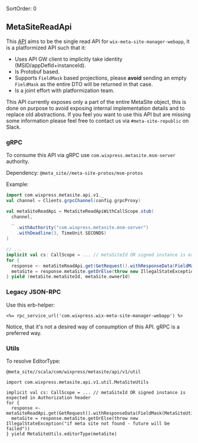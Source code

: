 SortOrder: 0
## MetaSiteReadApi

This [API](https://github.com/wix-private/meta-site/blob/master/meta-site-protos/msm-protos/src/main/proto/com/wixpress/metasite/api/v1/meta_site_api.proto) aims to be the single read API for `wix-meta-site-manager-webapp`, it is a platformized API such that it:

* Uses API GW client to implicitly take identity (MSID/appDefId+instanceId).
* Is Protobuf based.
* Supports `FieldMask` based projections, please **avoid** sending an empty `FieldMask` as the entire DTO will be returned in that case.
* Is a joint effort with platformization team.

This API currently exposes only a part of the entire MetaSite object, this is done on purpose to avoid exposing internal implementation details and to replace old abstractions. If you feel you want to use this API but are missing some information please feel free to contact us via `#meta-site-republic` on Slack.

### gRPC

To consume this API via gRPC use `com.wixpress.metasite.msm-server` authority.

Dependency: `@meta_site//meta-site-protos/msm-protos`

Example:

```scala
import com.wixpress.metasite.api.v1._
val channel = Clients.grpcChannel(config.grpcProxy)

val metaSiteReadApi = MetaSiteReadApiWithCallScope.stub(
  channel,
  _
    .withAuthority("com.wixpress.metasite.msm-server")
    .withDeadline(3, TimeUnit.SECONDS)
)

// ...
implicit val cs: CallScope = ... // metaSiteId OR signed instance is expected in Authorization header
for {
  response <- metaSiteReadApi.get(GetRequest().withResponseData(FieldMask(Seq("metaSiteId", "ownerId"))))
  metaSite = response.metaSite.getOrElse(throw new IllegalStateException("if meta site not found - future will be failed"))
} yield (metaSite.metaSiteId, metaSite.ownerId)
```

### Legacy JSON-RPC

Use this erb-helper:
```
<%= rpc_service_url('com.wixpress.wix-meta-site-manager-webapp') %>
```

Notice, that it's not a desired way of consumption of this API. gRPC is a preferred way.

### Utils

To resolve EditorType:

```
@meta_site//scala/com/wixpress/metasite/api/v1/util
```

```
import com.wixpress.metasite.api.v1.util.MetaSiteUtils

implicit val cs: CallScope = ... // metaSiteId OR signed instance is expected in Authorization header
for {
  response <- metaSiteReadApi.get(GetRequest().withResponseData(FieldMask(MetaSiteUtils.editorTypeFields)))
  metaSite = response.metaSite.getOrElse(throw new IllegalStateException("if meta site not found - future will be failed"))
} yield MetaSiteUtils.editorType(metaSite)
```
